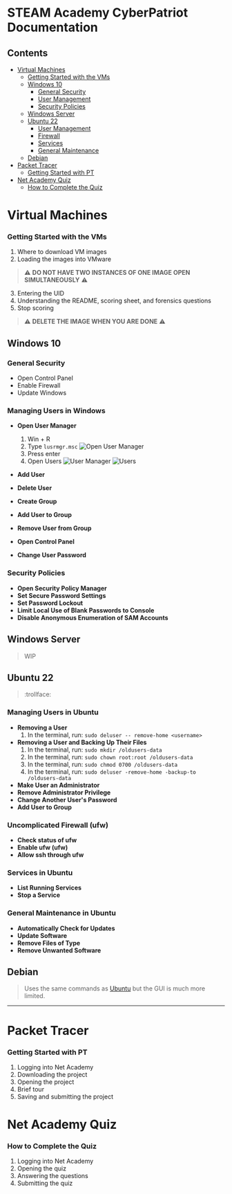 # STEAM Academy CyberPatriot Documentation

## Contents

- [Virtual Machines](#virtual-machines)
	- [Getting Started with the VMs](#getting-started-with-the-vms)
  - [Windows 10](#windows-10)
	  - [General Security](#general-security)
	  - [User Management](#managing-users-in-windows)
    - [Security Policies](#security-policies)
  - [Windows Server](#windows-server)
  - [Ubuntu 22](#ubuntu-22)
	  - [User Management](#managing-users-in-ubuntu)
	  - [Firewall](#uncomplicated-firewall-\(ufw\))
    - [Services](#services-in-ubuntu)
    - [General Maintenance](#general-maintenance-in-ubuntu)
  - [Debian](#debian)
- [Packet Tracer](#packet-tracer)
	- [Getting Started with PT](#getting-started-with-pt)
- [Net Academy Quiz](#net-academy-quiz)
	- [How to Complete the Quiz](#how-to-complete-the-quiz)


# Virtual Machines

### Getting Started with the VMs

1. Where to download VM images
2. Loading the images into VMware
>:warning: **DO NOT HAVE TWO INSTANCES OF ONE IMAGE OPEN SIMULTANEOUSLY** :warning:
3. Entering the UID
4. Understanding the README, scoring sheet, and forensics questions
5. Stop scoring
>:warning: **DELETE THE IMAGE WHEN YOU ARE DONE** :warning:

## Windows 10

### General Security

- Open Control Panel
- Enable Firewall
- Update Windows

### Managing Users in Windows

- **Open User Manager**
	1. Win + R 
	2. Type `lusrmgr.msc`
  ![Open User Manager](images/lusrmgr.png "lusrmgr.msc")
  4. Press enter
	5. Open Users
  ![User Manager](images/usermanager.png "User Manager")
	![Users](images/usermanagerusers.png "Users")

- **Add User**
- **Delete User**
- **Create Group**
- **Add User to Group**
- **Remove User from Group**
- **Open Control Panel**
- **Change User Password**

### Security Policies

- **Open Security Policy Manager**
- **Set Secure Password Settings**
- **Set Password Lockout**
- **Limit Local Use of Blank Passwords to Console**
- **Disable Anonymous Enumeration of SAM Accounts**

## Windows Server
> WIP

## Ubuntu 22

> :trollface:

### Managing Users in Ubuntu
- **Removing a User**
	1. In the terminal, run: `sudo deluser -- remove-home <username>`
- **Removing a User and Backing Up Their Files**
  1. In the terminal, run: `sudo mkdir /oldusers-data`
  2. In the terminal, run: `sudo chown root:root /oldusers-data`
  3. In the terminal, run: `sudo chmod 0700 /oldusers-data`
  4. In the terminal, run: `sudo deluser -remove-home -backup-to /oldusers-data`
- **Make User an Administrator**
- **Remove Administrator Privilege**
- **Change Another User's Password**
- **Add User to Group**

### Uncomplicated Firewall \(ufw\)
- **Check status of ufw**
- **Enable ufw \(ufw\)**
- **Allow ssh through ufw**

### Services in Ubuntu
- **List Running Services**
- **Stop a Service**

### General Maintenance in Ubuntu
- **Automatically Check for Updates**
- **Update Software**
- **Remove Files of Type**
- **Remove Unwanted Software**




## Debian

> Uses the same commands as [Ubuntu](#ubuntu-22) but the GUI is much more limited.

---

# Packet Tracer

### Getting Started with PT

1. Logging into Net Academy
2. Downloading the project
3. Opening the project
4. Brief tour
5. Saving and submitting the project

# Net Academy Quiz

### How to Complete the Quiz

1. Logging into Net Academy
2. Opening the quiz
3. Answering the questions
4. Submitting the quiz

